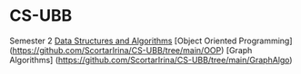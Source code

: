 # CS-UBB

Semester 2
[Data Structures and Algorithms](https://github.com/ScortarIrina/CS-UBB/tree/main/DSA)
[Object Oriented Programming] (https://github.com/ScortarIrina/CS-UBB/tree/main/OOP)
[Graph Algorithms] (https://github.com/ScortarIrina/CS-UBB/tree/main/GraphAlgo)

